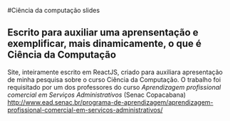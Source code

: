 #Ciência da computação slides

Escrito para auxiliar uma aprensentação e exemplificar, 
mais dinamicamente, o que é Ciência da Computação
---

Site, inteiramente escrito em ReactJS, criado para auxiliara apresentação 
de minha pesquisa sobre o curso Ciência da Computação.
O trabalho foi requisitado por um dos professores do curso 
*Aprendizagem profissional comercial em Serviços Administrativos* (Senac Copacabana)
http://www.ead.senac.br/programa-de-aprendizagem/aprendizagem-profissional-comercial-em-servicos-administrativos/

